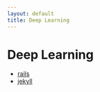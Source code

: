 ```yaml
---
layout: default
title: Deep Learning
---
```


<div class="post">
  <h1 class="pageTitle">Deep Learning</h1>
  <ul>
    <li><a href="./rails">rails</a></li>
    <li><a href="./jekyll">jekyll</a></li>
  </ul>
</div>
